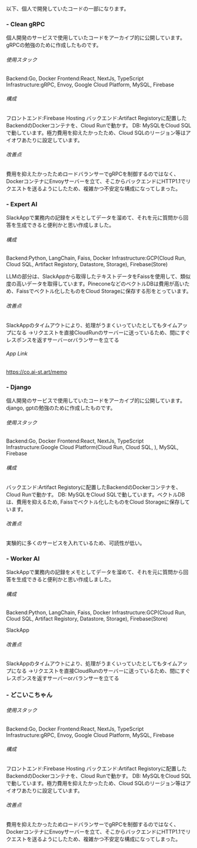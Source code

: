 以下、個人で開発していたコードの一部になります。

### - Clean gRPC

個人開発のサービスで使用していたコードをアーカイブ的に公開しています。gRPCの勉強のために作成したものです。

###### 使用スタック
Backend:Go, Docker
Frontend:React, NextJs, TypeScript
Infrastructure:gRPC, Envoy, Google Cloud Platform, MySQL, Firebase

###### 構成
フロントエンド:Firebase Hosting
バックエンド:Artifact Registoryに配置したBackendのDockerコンテナを、Cloud Runで動かす。
DB: MySQLをCloud SQLで動しています。極力費用を抑えたかったため、Cloud SQLのリージョン等はアイオワあたりに設定しています。

###### 改善点
費用を抑えたかったためロードバランサーでgRPCを制御するのではなく、DockerコンテナにEnvoyサーバーを立て、そこからバックエンドにHTTP1.1でリクエストを送るようにしたため、複雑かつ不安定な構成になってしまった。



### - Expert AI

SlackAppで業務内の記録をメモとしてデータを溜めて、それを元に質問から回答を生成できると便利かと思い作成しました。

###### 構成
Backend:Python, LangChain, Faiss, Docker
Infrastructure:GCP(Cloud Run, Cloud SQL, Artifact Registory, Datastore, Storage), Firebase(Store)

LLMの部分は、SlackAppから取得したテキストデータをFaissを使用して、類似度の高いデータを取得しています。PineconeなどのベクトルDBは費用が高いため、Faissでベクトル化したものをCloud Storageに保存する形をとっています。

###### 改善点
SlackAppのタイムアウトにより、処理がうまくいっていたとしてもタイムアップになる
->リクエストを直接CloudRunのサーバーに送っているため、間にすぐレスポンスを返すサーバーorバランサーを立てる

###### App Link
https://co.ai-st.art/memo



### - Django

個人開発のサービスで使用していたコードをアーカイブ的に公開しています。django, gptの勉強のために作成したものです。

###### 使用スタック
Backend:Go, Docker
Frontend:React, NextJs, TypeScript
Infrastructure:Google Cloud Platform(Cloud Run, Cloud SQL, ), MySQL, Firebase

###### 構成
バックエンド:Artifact Registoryに配置したBackendのDockerコンテナを、Cloud Runで動かす。
DB: MySQLをCloud SQLで動しています。ベクトルDBは、費用を抑えるため,
Faissでベクトル化したものをCloud Storageに保存しています。

###### 改善点
実験的に多くのサービスを入れているため、可読性が低い。



### - Worker AI

SlackAppで業務内の記録をメモとしてデータを溜めて、それを元に質問から回答を生成できると便利かと思い作成しました。

###### 構成
Backend:Python, LangChain, Faiss, Docker
Infrastructure:GCP(Cloud Run, Cloud SQL, Artifact Registory, Datastore, Storage), Firebase(Store)

SlackApp

###### 改善点
SlackAppのタイムアウトにより、処理がうまくいっていたとしてもタイムアップになる
->リクエストを直接CloudRunのサーバーに送っているため、間にすぐレスポンスを返すサーバーorバランサーを立てる



### - どこいこちゃん

###### 使用スタック
Backend:Go, Docker
Frontend:React, NextJs, TypeScript
Infrastructure:gRPC, Envoy, Google Cloud Platform, MySQL, Firebase

###### 構成
フロントエンド:Firebase Hosting
バックエンド:Artifact Registoryに配置したBackendのDockerコンテナを、Cloud Runで動かす。
DB: MySQLをCloud SQLで動しています。極力費用を抑えたかったため、Cloud SQLのリージョン等はアイオワあたりに設定しています。

###### 改善点
費用を抑えたかったためロードバランサーでgRPCを制御するのではなく、DockerコンテナにEnvoyサーバーを立て、そこからバックエンドにHTTP1.1でリクエストを送るようにしたため、複雑かつ不安定な構成になってしまった。
